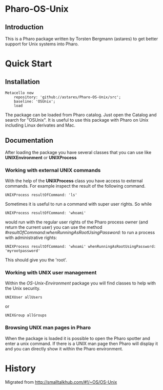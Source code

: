 # Pharo-OS-Unix

## Introduction 

This is a Pharo package written by Torsten Bergmann (astares) to get better support for Unix systems into Pharo.

# Quick Start
## Installation

```Smalltalk
Metacello new 
	repository: 'github://astares/Pharo-OS-Unix/src';
	baseline: 'OSUnix';
	load
```


The package can be loaded from Pharo catalog. Just open the Catalog and search for "OSUnix". It is useful to use this package with Pharo on Unix including Linux derivates and Mac.

## Documentation

After loading the package you have several classes that you can use like **UNIXEnvironment** or **UNIXProcess** 

### Working with external UNIX commands

With the help of the **UNIXProcess** class you have access to external commands. For example inspect the result of the following command.

```Smalltalk
UNIXProcess resultOfCommand: 'ls'
```

Sometimes it is useful to run a command with super user rights. So while

```Smalltalk
UNIXProcess resultOfCommand: 'whoami'
```
  
would run with the regular user rights of the Pharo process owner (and return the current user) you can use
the method *#resultOfCommand:whenRunningAsRootUsingPassword:* to run a process with administrative rights:

```Smalltalk
UNIXProcess resultOfCommand: 'whoami' whenRunningAsRootUsingPassword: 'myrootpassword'
```

This should give you the 'root'.

### Working with UNIX user management

Within the *OS-Unix-Environment* package you will find classes to help with the Unix security.

```Smalltalk
UNIXUser allUsers
```  

or

```Smalltalk
UNIXGroup allGroups
```

### Browsing UNIX man pages in Pharo

When the package is loaded it is possible to open the Pharo spotter and enter a unix command. If there is a UNIX man page then Pharo will display it and you can directly show it within the Pharo environment.

# History

Migrated from http://smalltalkhub.com/#!/~OS/OS-Unix
